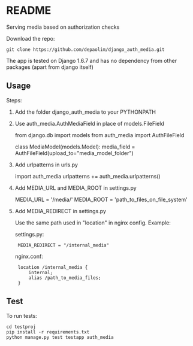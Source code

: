 # README

Serving media based on authorization checks

Download the repo:

    git clone https://github.com/depaolim/django_auth_media.git

The app is tested on Django 1.6.7 and has no dependency from other packages (apart from django itself)


## Usage

Steps:

1. Add the folder django\_auth\_media to your PYTHONPATH

2. Use auth\_media.AuthMediaField in place of models.FileField

    from django.db import models
    from auth_media import AuthFileField

    class MediaModel(models.Model):
        media_field = AuthFileField(upload_to="media_model_folder")

3. Add urlpatterns in urls.py

    import auth_media
    urlpatterns += auth_media.urlpatterns()

4. Add MEDIA\_URL  and MEDIA\_ROOT in settings.py

    MEDIA_URL = '/media/'
    MEDIA_ROOT = 'path_to_files_on_file_system'

5. Add MEDIA\_REDIRECT in settings.py

    Use the same path used in "location" in nginx config. Example:

    settings.py:

        MEDIA_REDIRECT = "/internal_media"

    nginx.conf:

        location /internal_media {
            internal;
            alias /path_to_media_files;
        }


## Test

To run tests:

    cd testproj
    pip install -r requirements.txt
    python manage.py test testapp auth_media
